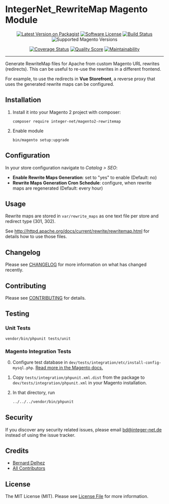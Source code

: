 # IntegerNet_RewriteMap Magento Module
<div align="center">

[![Latest Version on Packagist][ico-version]][link-packagist]
[![Software License][ico-license]](LICENSE.md)
[![Build Status][ico-travis]][link-travis]
![Supported Magento Versions][ico-compatibility]

[![Coverage Status][ico-scrutinizer]][link-scrutinizer]
[![Quality Score][ico-code-quality]][link-code-quality]
[![Maintainability][ico-maintainability]][link-maintainability]
</div>

---

Generate RewriteMap files for Apache from custom Magento URL rewrites (redirects). This can be useful to re-use the rewrites in a different frontend.

For example, to use the redirects in **Vue Storefront**, a reverse proxy that uses the generated rewrite maps can be configured.  

## Installation

1. Install it into your Magento 2 project with composer:
    ```
    composer require integer-net/magento2-rewritemap
    ```

2. Enable module
    ```
    bin/magento setup:upgrade
    ```

## Configuration

In your store configuration navigate to *Catalog > SEO*:

- **Enable Rewrite Maps Generation**: set to "yes" to enable (Default: no)
- **Rewrite Maps Generation Cron Schedule**: configure, when rewrite maps are regenerated (Default: every hour)

## Usage

Rewrite maps are stored in `var/rewrite_maps` as one text file per store and redirect type (301, 302).

See http://httpd.apache.org/docs/current/rewrite/rewritemap.html for details how to use those files.

## Changelog

Please see [CHANGELOG](CHANGELOG.md) for more information on what has changed recently.

## Contributing

Please see [CONTRIBUTING](CONTRIBUTING.md) for details.

## Testing

### Unit Tests

```
vendor/bin/phpunit tests/unit
```

### Magento Integration Tests

0. Configure test database in `dev/tests/integration/etc/install-config-mysql.php`. [Read more in the Magento docs.](https://devdocs.magento.com/guides/v2.4/test/integration/integration_test_execution.html) 

1. Copy `tests/integration/phpunit.xml.dist` from the package to `dev/tests/integration/phpunit.xml` in your Magento installation.

2. In that directory, run
    ``` bash
    ../../../vendor/bin/phpunit
    ```


## Security

If you discover any security related issues, please email bd@integer-net.de instead of using the issue tracker.

## Credits

- [Bernard Delhez][link-author]
- [All Contributors][link-contributors]

## License

The MIT License (MIT). Please see [License File](LICENSE) for more information.

[ico-version]: https://img.shields.io/packagist/v/integer-net/magento2-rewritemap.svg?style=flat-square
[ico-license]: https://img.shields.io/badge/license-MIT-brightgreen.svg?style=flat-square
[ico-travis]: https://img.shields.io/travis/integer-net/magento2-rewritemap/master.svg?style=flat-square
[ico-scrutinizer]: https://img.shields.io/scrutinizer/coverage/g/integer-net/magento2-rewritemap?style=flat-square
[ico-code-quality]: https://img.shields.io/scrutinizer/g/integer-net/magento2-rewritemap.svg?style=flat-square
[ico-maintainability]: https://img.shields.io/codeclimate/maintainability/integer-net/magento2-rewritemap?style=flat-square
[ico-compatibility]: https://img.shields.io/badge/magento-%202.3%20|%202.4-brightgreen.svg?logo=magento&longCache=true&style=flat-square

[link-packagist]: https://packagist.org/packages/integer-net/magento2-rewritemap
[link-travis]: https://travis-ci.org/integer-net/magento2-rewritemap
[link-scrutinizer]: https://scrutinizer-ci.com/g/integer-net/magento2-rewritemap/code-structure
[link-code-quality]: https://scrutinizer-ci.com/g/integer-net/magento2-rewritemap
[link-maintainability]: https://codeclimate.com/github/integer-net/magento2-rewritemap
[link-author]: https://github.com/bernarddelhez
[link-contributors]: ../../contributors
